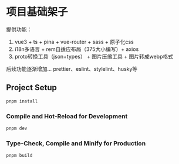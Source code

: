 # 项目基础架子

提供功能：

1. vue3 + ts + pina + vue-router + sass + 原子化css
2. i18n多语言 + rem自适应布局（375大小编写）+ axios 
3. proto转换工具（json+types） + 图片压缩工具 + 图片转成webp格式

后续功能逐渐增加...
prettier、eslint、stylelint、husky等

## Project Setup

```sh
pnpm install
```

### Compile and Hot-Reload for Development

```sh
pnpm dev
```

### Type-Check, Compile and Minify for Production

```sh
pnpm build
```

